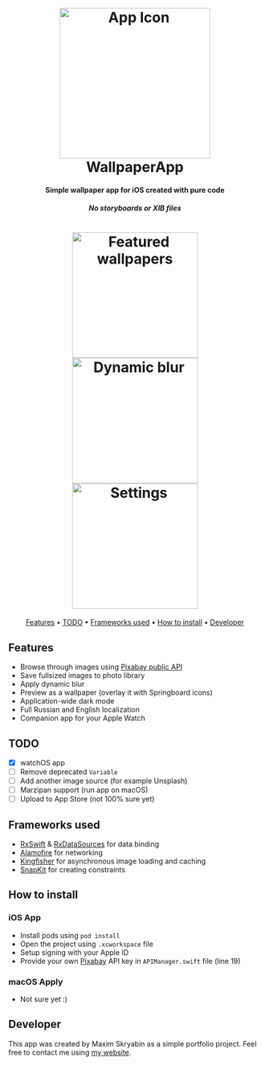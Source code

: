 <h1 align="center">
  <br>
  <img src="https://raw.githubusercontent.com/moridaffy/wallpaper-ios/master/Extra/logo_wallpaperapp.png" alt="App Icon" width="300">
  <br>
  WallpaperApp
  <br>
</h1>

<h4 align="center">Simple wallpaper app for iOS created with pure code</h4>
<h5 align="center">No storyboards or XIB files</h5>

<h1 align="center">
<img src="https://raw.githubusercontent.com/moridaffy/wallpaper-ios/master/Extra/screen_1.png" alt="Featured wallpapers" width="250"> <img src="https://raw.githubusercontent.com/moridaffy/wallpaper-ios/master/Extra/screen_2.png" alt="Dynamic blur" width="250"> <img src="https://raw.githubusercontent.com/moridaffy/wallpaper-ios/master/Extra/screen_3.png" alt="Settings" width="250">
</h1>

<p align="center">
  <a href="#Features">Features</a> •
  <a href="#TODO">TODO</a> •
  <a href="#Frameworks-used">Frameworks used</a> •
  <a href="#How-to-install">How to install</a> •
  <a href="#Developer">Developer</a>
</p>

## Features
* Browse through images using <a href="https://pixabay.com/api/docs/">Pixabay public API</a>
* Save fullsized images to photo library
* Apply dynamic blur
* Preview as a wallpaper (overlay it with Springboard icons)
* Application-wide dark mode
* Full Russian and English localization
* Companion app for your Apple Watch

## TODO
- [X] watchOS app
- [ ] Remove deprecated ```Variable```
- [ ] Add another image source (for example Unsplash)
- [ ] Marzipan support (run app on macOS)
- [ ] Upload to App Store (not 100% sure yet)

## Frameworks used
* <a href="https://github.com/ReactiveX/RxSwift">RxSwift</a> & <a href="https://github.com/RxSwiftCommunity/RxDataSources">RxDataSources</a> for data binding
* <a href="https://github.com/Alamofire/Alamofire">Alamofire</a> for networking
* <a href="https://github.com/onevcat/Kingfisher">Kingfisher</a> for asynchronous image loading and caching
* <a href="https://github.com/SnapKit/SnapKit">SnapKit</a> for creating constraints

## How to install
### iOS App
* Install pods using ```pod install```
* Open the project using ```.xcworkspace``` file
* Setup signing with your Apple ID
* Provide your own <a href="https://pixabay.com/api/docs/">Pixabay</a> API key in ```APIManager.swift``` file (line 19)
### macOS Apply
* Not sure yet :)

## Developer
This app was created by Maxim Skryabin as a simple portfolio project. Feel free to contact me using <a href="http://mskr.name/contact/">my website</a>.
